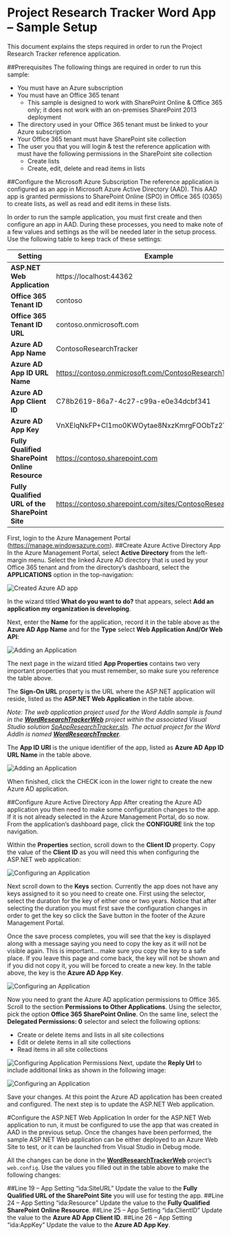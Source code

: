 ﻿Project Research Tracker Word App – Sample Setup
===========
This document explains the steps required in order to run the Project Research Tracker reference application.

##Prerequisites
The following things are required in order to run this sample:
- You must have an Azure subscription
- You must have an Office 365 tenant
    - This sample is designed to work with SharePoint Online & Office 365 only; it does not work with an on-premises SharePoint 2013 deployment
- The directory used in your Office 365 tenant must be linked to your Azure subscription
- Your Office 365 tenant must have SharePoint site collection
- The user you that you will login & test the reference application with must have the following permissions in the SharePoint site collection
    - Create lists
    - Create, edit, delete and read items in lists

##Configure the Microsoft Azure Subscription
The reference application is configured as an app in Microsoft Azure Active Directory (AAD). This AAD app is granted permissions to SharePoint Online (SPO) in Office 365 (O365) to create lists, as well as read and edit items in these lists.

In order to run the sample application, you must first create and then configure an app in AAD. During these processes, you need to make note of a few values and settings as the will be needed later in the setup process. Use the following table to keep track of these settings:

Setting | Example
--- | ---
**ASP.NET Web Application** | https://localhost:44362
**Office 365 Tenant ID** | contoso
**Office 365 Tenant ID URL** | contoso.onmicrosoft.com
**Azure AD App Name** | ContosoResearchTracker
**Azure AD App ID URL Name** | https://contoso.onmicrosoft.com/ContosoResearchTracker
**Azure AD App Client ID** | C78b2619-86a7-4c27-c99a-e0e34dcbf341
**Azure AD App Key** | VnXElqNkFP+Cl1mo0KWOytae8NxzKmrgFOObTz2YpEE=
**Fully Qualified SharePoint Online Resource** | https://contoso.sharepoint.com
**Fully Qualified URL of the SharePoint Site** | https://contoso.sharepoint.com/sites/ContosoResearchTracker/

First, login to the Azure Management Portal (https://manage.windowsazure.com).
##Create Azure Active Directory App
In the Azure Management Portal, select **Active Directory** from the left-margin menu. Select the linked Azure AD directory that is used by your Office 365 tenant and from the directory’s dashboard, select the **APPLICATIONS** option in the top-navigation:

![Created Azure AD app](readme_resources/01.png)

In the wizard titled **What do you want to do?** that appears, select **Add an application my organization is developing**.

Next, enter the **Name** for the application, record it in the table above as the **Azure AD App Name** and for the **Type** select **Web Application And/Or Web API**:

![Adding an Application](readme_resources/02.png)

The next page in the wizard titled **App Properties** contains two very important properties that you must remember, so make sure you reference the table above.

The **Sign-On URL** property is the URL where the ASP.NET application will reside, listed as the **ASP.NET Web Application** in the table above.

*Note: The web application project used for the Word AddIn sample is found in the **[WordResearchTrackerWeb](../WordResearchTrackerWeb)** project within the associated Visual Studio solution [SpAppResearchTracker.sln](../SpAppResearchTracker.sln). The actual project for the Word AddIn is named **[WordResearchTracker](../WordResearchTracker)**.*

The **App ID URI** is the unique identifier of the app, listed as **Azure AD App ID URL Name** in the table above.

![Adding an Application](readme_resources/03.png)

When finished, click the CHECK icon in the lower right to create the new Azure AD application.

##Configure Azure Active Directory App
After creating the Azure AD application you then need to make some configuration changes to the app. If it is not already selected in the Azure Management Portal, do so now. From the application’s dashboard page, click the **CONFIGURE** link the top navigation.

Within the **Properties** section, scroll down to the **Client ID** property. Copy the value of the **Client ID** as you will need this when configuring the ASP.NET web application:

![Configuring an Application](readme_resources/04.png)

Next scroll down to the **Keys** section. Currently the app does not have any keys assigned to it so you need to create one. First using the selector, select the duration for the key of either one or two years. Notice that after selecting the duration you must first save the configuration changes in order to get the key so click the Save button in the footer of the Azure Management Portal.

Once the save process completes, you will see that the key is displayed along with a message saying you need to copy the key as it will not be visible again. This is important… make sure you copy the key to a safe place. If you leave this page and come back, the key will not be shown and if you did not copy it, you will be forced to create a new key. In the table above, the key is the **Azure AD App Key**.

![Configuring an Application](readme_resources/05.png)

Now you need to grant the Azure AD application permissions to Office 365. Scroll to the section **Permissions to Other Applications**. Using the selector, pick the option **Office 365 SharePoint Online**. On the same line, select the **Delegated Permissions: 0** selector and select the following options:
-	Create or delete items and lists in all site collections
-	Edit or delete items in all site collections
-	Read items in all site collections

![Configuring Application Permissions](readme_resources/06.png) Next, update the **Reply Url** to include additional links as shown in the following image:

![Configuring an Application](readme_resources/07.png) 

Save your changes. At this point the Azure AD application has been created and configured. The next step is to update the ASP.NET Web application.

#Configure the ASP.NET Web Application
In order for the ASP.NET Web application to run, it must be configured to use the app that was created in AAD in the previous setup.  Once the changes have been performed, the sample ASP.NET Web application can be either deployed to an Azure Web Site to test, or it can be launched from Visual Studio in Debug mode.

All the changes can be done in the **[WordResearchTrackerWeb](../WordResearchTrackerWeb)** project’s `web.config`. Use the values you filled out in the table above to make the following changes:

##Line 19 – App Setting “ida:SiteURL”
Update the value to the **Fully Qualified URL of the SharePoint Site** you will use for testing the app.
##Line 24 – App Setting “ida:Resource”
Update the value to the **Fully Qualified SharePoint Online Resource**.
##Line 25 – App Setting “ida:ClientID”
Update the value to the **Azure AD App Client ID**.
##Line 26 – App Setting “ida:AppKey”
Update the value to the **Azure AD App Key**.
